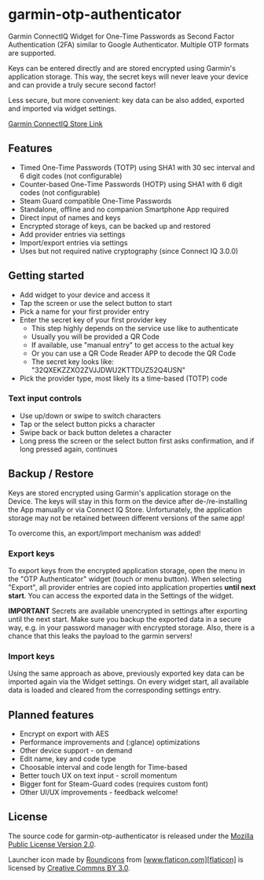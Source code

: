 # garmin-otp-authenticator

Garmin ConnectIQ Widget for One-Time Passwords as Second Factor Authentication
(2FA) similar to Google Authenticator. Multiple OTP formats are supported.

Keys can be entered directly and are stored encrypted using Garmin's application
storage. This way, the secret keys will never leave your device and can provide
a truly secure second factor!

Less secure, but more convenient: key data can be also added, exported and
imported via widget settings.

[Garmin ConnectIQ Store Link][connectiq-store]

## Features

* Timed One-Time Passwords (TOTP) using SHA1 with 30 sec interval and 6 digit codes (not configurable)
* Counter-based One-Time Passwords (HOTP) using SHA1 with 6 digit codes (not configurable)
* Steam Guard compatible One-Time Passwords
* Standalone, offline and no companion Smartphone App required
* Direct input of names and keys
* Encrypted storage of keys, can be backed up and restored
* Add provider entries via settings
* Import/export entries via settings
* Uses but not required native cryptography (since Connect IQ 3.0.0)

## Getting started

* Add widget to your device and access it
* Tap the screen or use the select button to start
* Pick a name for your first provider entry
* Enter the secret key of your first provider key
  - This step highly depends on the service use like to authenticate
  - Usually you will be provided a QR Code
  - If available, use "manual entry" to get access to the actual key
  - Or you can use a QR Code Reader APP to decode the QR Code
  - The secret key looks like: "32QXEKZZXO2ZVJJDWU2KTTDUZ52Q4USN"
* Pick the provider type, most likely its a time-based (TOTP) code

### Text input controls

* Use up/down or swipe to switch characters
* Tap or the select button picks a character
* Swipe back or back button deletes a character
* Long press the screen or the select button first asks confirmation, and if
  long pressed again, continues

## Backup / Restore

Keys are stored encrypted using Garmin's application storage on the Device. The
keys will stay in this form on the device after de-/re-installing the App
manually or via Connect IQ Store. Unfortunately, the application storage may not
be retained between different versions of the same app!

To overcome this, an export/import mechanism was added!

### Export keys

To export keys from the encrypted application storage, open the menu in the "OTP
Authenticator" widget (touch or menu button). When selecting "Export", all
provider entries are copied into application properties **until next start**.
You can access the exported data in the Settings of the widget.

**IMPORTANT** Secrets are available unencrypted in settings after exporting
until the next start. Make sure you backup the exported data in a secure way,
e.g. in your password manager with encrypted storage. Also, there is a chance
that this leaks the payload to the garmin servers!

### Import keys

Using the same approach as above, previously exported key data can be imported
again via the Widget settings. On every widget start, all available data is
loaded and cleared from the corresponding settings entry.

## Planned features

* Encrypt on export with AES
* Performance improvements and (:glance) optimizations
* Other device support - on demand
* Edit name, key and code type
* Choosable interval and code length for Time-based
* Better touch UX on text input - scroll momentum
* Bigger font for Steam-Guard codes (requires custom font)
* Other UI/UX improvements - feedback welcome!

## License

The source code for garmin-otp-authenticator is released under the [Mozilla
Public License Version 2.0](http://www.mozilla.org/MPL/).

Launcher icon made by [Roundicons][roundicons] from [www.flaticon.com][flaticon]
is licensed by [Creative Commns BY 3.0][cc30by].

[connectiq-store]: https://apps.garmin.com/en-US/apps/c601e351-9fa8-4303-aead-441251559064
[roundicons]: https://www.flaticon.com/authors/roundicons
[flaticon]: https://www.flaticon.com
[cc30by]: http://creativecommons.org/licenses/by/3.0/


